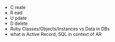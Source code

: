 - C reate
- R ead
- U pdate
- D delete
- Ruby Classes/Objects/Instances vs Data in DBs
- what is Active Record, SQL in context of AR
